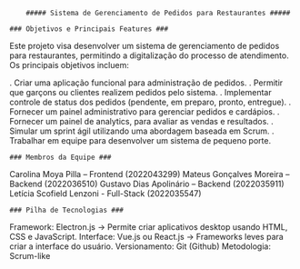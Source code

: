         ##### Sistema de Gerenciamento de Pedidos para Restaurantes #####

	### Objetivos e Principais Features ###
Este projeto visa desenvolver um sistema de gerenciamento de pedidos para restaurantes, permitindo a digitalização do processo de atendimento. Os principais objetivos incluem:

. Criar uma aplicação funcional para administração de pedidos.
. Permitir que garçons ou clientes realizem pedidos pelo sistema.
. Implementar controle de status dos pedidos (pendente, em preparo, pronto, entregue).
. Fornecer um painel administrativo para gerenciar pedidos e cardápios.
. Fornecer um painel de analytics, para avaliar as vendas e resultados.
. Simular um sprint ágil utilizando uma abordagem baseada em Scrum.
. Trabalhar em equipe para desenvolver um sistema de pequeno porte.

	### Membros da Equipe ###
Carolina Moya Pilla – Frontend (2022043299)
Mateus Gonçalves Moreira – Backend (2022036510)
Gustavo Dias Apolinário – Backend (2022035911)
Letícia Scofield Lenzoni - Full-Stack (2022035547)

	### Pilha de Tecnologias ###
Framework: Electron.js → Permite criar aplicativos desktop usando HTML, CSS e JavaScript.
Interface: Vue.js ou React.js → Frameworks leves para criar a interface do usuário.
Versionamento: Git (Github)
Metodologia: Scrum-like